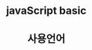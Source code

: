 <div align='center'>
    <h1>javaScript basic</h1>
</div>

<div align='center'>
    <h1>사용언어</h1>
    
</div>
